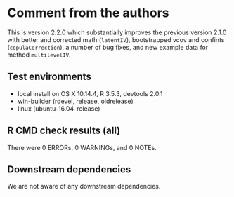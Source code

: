 # Comment from the authors
This is version 2.2.0 which substantially improves the previous version 2.1.0 with better and corrected math (`latentIV`), bootstrapped vcov and confints (`copulaCorrection`), a number of bug fixes, and new example data for method `multilevelIV`.

## Test environments
* local install on OS X 10.14.4, R 3.5.3, devtools 2.0.1
* win-builder (rdevel, release, oldrelease)
* linux (ubuntu-16.04-release)

## R CMD check results (all)
There were 0 ERRORs, 0 WARNINGs, and 0 NOTEs.

## Downstream dependencies
We are not aware of any downstream dependencies.
